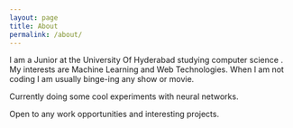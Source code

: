```yaml
---
layout: page
title: About
permalink: /about/
---
```


I am a Junior at the University Of Hyderabad studying computer science . My interests are Machine Learning and Web Technologies. When I am not coding I am usually binge-ing any show or movie.

Currently doing some cool experiments with neural networks.

Open to any work opportunities and interesting projects.
